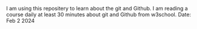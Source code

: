 I am using this repositery to learn about the git and Github. I am reading a course daily at least 30 minutes about git and Github from w3school. 
Date: Feb 2 2024
